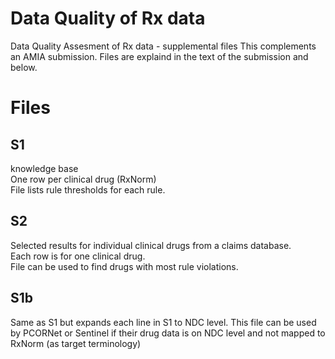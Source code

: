 # Data Quality of Rx data

Data Quality Assesment of Rx data - supplemental files
This complements an AMIA submission. Files are explaind in the text of the submission and below.

# Files

## S1

knowledge base  
One row per clinical drug (RxNorm)  
File lists rule thresholds for each rule.  

## S2

Selected results for individual clinical drugs from a claims database.  
Each row is for one clinical drug.  
File can be used to find drugs with most rule violations.  

## S1b

Same as S1 but expands each line in S1 to NDC level. This file can be used by PCORNet or Sentinel if their drug data is on NDC level and not mapped to RxNorm (as target terminology)
